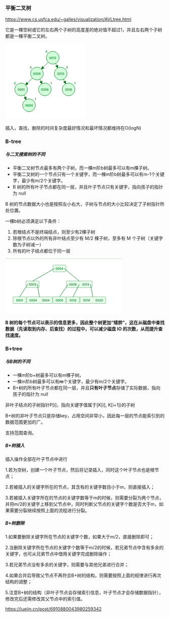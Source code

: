 ### 平衡二叉树

https://www.cs.usfca.edu/~galles/visualization/AVLtree.html

它是一棵空树或它的左右两个子树的高度差的绝对值不超过1，并且左右两个子树都是一棵平衡二叉树。

![截屏2021-05-13 下午5.41.14](./img/avl.png)

插入，查找，删除的时间复杂度最好情况和最坏情况都维持在O(logN)

### B-tree

##### 与二叉搜索树的不同

- 平衡二叉树节点最多有两个子树，而一棵m阶b树最多可以有m棵子树。
- 平衡二叉树的一个节点只有一个关键字，而一棵m阶b树最多可以有m-1个关键字，最少有m/2个关键字。
- B 树的所有叶子节点都在同一层，并且叶子节点只有关键字，指向孩子的指针为 null

B 树的节点数据大小也是按照左小右大，子树与节点的大小比较决定了子树指针所处位置。

一棵b树必须满足以下条件：

1. 若根结点不是终端结点，则至少有2棵子树
2. 除根节点以外的所有非叶结点至少有 M/2 棵子树，至多有 M 个子树（关键字数为子树减一）
3. 所有的叶子结点都位于同一层

![截屏2021-05-13 下午5.41.14](./img/b.png)

**B 树的每个节点可以表示的信息更多，因此整个树更加“矮胖”，这在从磁盘中查找数据（先读取到内存、后查找）的过程中，可以减少磁盘 IO 的次数，从而提升查找速度。**

### B+tree

##### 与B树的不同

- 一棵m阶b+树最多可以有m棵子树。
- 一棵m阶b树最多可以有**m**个关键字，最少有m/2个关键字。
- B+树的所有叶子节点都在同一层，并且**只有叶子节点**存储了实际数据，指向孩子的指针为 null

非叶子结点的子树指针P[i]，指向关键字值属于[K[i], K[i+1])的子树

B+树的非叶子节点只是存储key，占用空间非常小，因此每一层的节点能索引到的数据范围更加的广。

支持范围查询。

##### B+树插入

插入操作全部在叶子节点中进行

1.若为空树，创建一个叶子节点，然后将记录插入，同时这个叶子节点也是根节点；

2.若被插入的关键字所在的节点，其含有的关键字数目小于m，则直接插入；

3.若被插入关键字所在的节点的关键字数等于m的时候，则需要分裂为两个节点，并将m/2的关键字上移到父节点中，同时判断父节点的关键字个数是否大于m，如果需要分裂继续按照上面的流程进行分裂。

##### B+树删除

1.如果要删除关键字所在节点的关键字个数，如果大于m/2，直接删除即可；

2.当删除关键字所在节点的关键字个数等于m/2的时候，若兄弟节点中含有多余的关键字，也可从兄弟节点中借用关键字完成删除操作；

3.若兄弟节点没有多余的关键字，则需要与其他兄弟进行合并；

4.如果合并后导致父节点不再符合B+树的结构，则需要按照上面的规律进行再次结构的调整；

5.注意B+树的结构（非叶子节点会存储索引信息，叶子节点才会存储数据指针），修改完后还需修改其父节点中的索引值。

https://juejin.cn/post/6910880043980259342